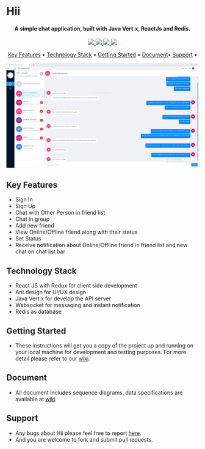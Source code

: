 # Hii

<h4 align="center">A simple chat application, built with Java Vert.x, ReactJs and Redis.</h4>

<p align="center">
  <a href="https://vertx.io/">
    <img src="https://img.shields.io/badge/vert.x-3.5.3-brightgreen.svg">
  </a>
  <a href="https://nodejs.org/en/">
    <img src="https://img.shields.io/badge/nodejs-v10.7.0-brightgreen.svg">
  </a>
  <a href="https://redis.io/">
    <img src="https://img.shields.io/badge/redis-v4.0.11-brightgreen.svg">
  </a>
  <a href="">
    <img src="https://img.shields.io/badge/license-MIT-blue.svg">
  </a>
</p>

<p align="center">
  <a href="#key-features">Key Features</a> •
  <a href="#technology-stack">Technology Stack</a> •
  <a href="#getting-started">Getting Started</a> •
  <a href="#document">Document</a>•
  <a href="#support">Support</a> •
</p>

  ![screenshot](https://github.com/vuhung071290/hii/blob/dev/doc/images/screenshot.PNG)

## Key Features

- Sign In
- Sign Up
- Chat with Other Person in friend list
- Chat in group
- Add new friend
- View Online/Offline friend along with their status
- Set Status
- Receive notification about Online/Offline friend in friend list and new chat on chat list bar

## Technology Stack

- React JS with Redux for client side development
- Ant.design for UI/UX design
- Java Vert.x for develop the API server
- Websocket for messaging and instant notification
- Redis as database

## Getting Started

 - These instructions will get you a copy of the project up and running on your local machine for development and testing purposes. For more detail please refer to our [wiki](https://github.com/vuhung071290/hii/wiki/4.-installation).

## Document
  - All document includes sequence diagrams, data specifications are available at [wiki](https://github.com/vuhung071290/hii/wiki)

## Support

- Any bugs about Hii please feel free to report [here](https://github.com/vuhung071290/hii/issues).
- And you are welcome to fork and submit pull requests.


